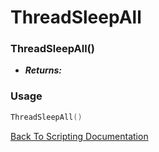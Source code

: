 # ThreadSleepAll

### ThreadSleepAll()
- ***Returns:*** 

### Usage

```Lua
ThreadSleepAll()
```


[Back To Scripting Documentation](../README.md)

